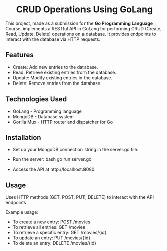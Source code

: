 <h1 align="center">CRUD Operations Using GoLang</h1>


This project, made as a submission for the **Go Programming Language** Course, implements a RESTful API in GoLang for performing CRUD (Create, Read, Update, Delete) operations on a database. It provides endpoints to interact with the database via HTTP requests.

## Features
* Create: Add new entries to the database.
* Read: Retrieve existing entries from the database.
* Update: Modify existing entries in the database.
* Delete: Remove entries from the database.
  
## Technologies Used
* GoLang - Programming language
* MongoDB - Database system
* Gorilla Mux - HTTP router and dispatcher for Go

## Installation
* Set up your MongoDB connection string in the server.go file.
*  Run the server:
bash
go run server.go

* Access the API at http://localhost:8080.

## Usage
Uses HTTP methods (GET, POST, PUT, DELETE) to interact with the API endpoints

Example usage:
* To create a new entry: POST /movies
* To retrieve all entries: GET /movies
* To retrieve a specific entry: GET /movies/{id}
* To update an entry: PUT /movies/{id}
* To delete an entry: DELETE /movies/{id}
